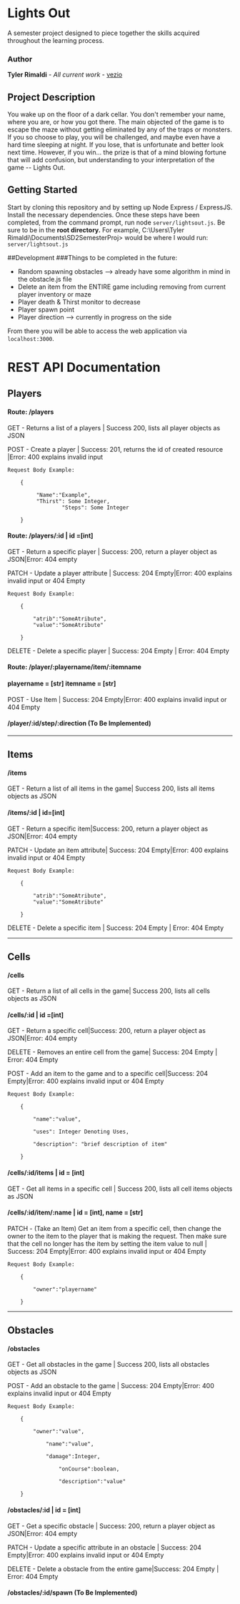 # Lights Out

A semester project designed to piece together the skills acquired throughout the learning process. 

### Author

**Tyler Rimaldi** - *All current work* - [vezio](https://github.com/vezio) 

## Project Description

You wake up on the floor of a dark cellar. You don't remember your name, where you are, or how you got there.  The main objected of the game is to escape the maze without getting eliminated by any of the traps or monsters. If you so choose to play, you will be challenged, and maybe even have a hard time sleeping at night. If you lose, that is unfortunate and better look next time. However, if you win... the prize is that of a mind blowing fortune that will add confusion, but understanding to your interpretation of the game -- Lights Out. 

## Getting Started

Start by cloning this repository and by setting up Node Express / ExpressJS. Install the necessary dependencies. Once these steps have been completed, from the command prompt, run node `server/lightsout.js`. Be sure to be in the **root directory.** For example, C:\Users\Tyler Rimaldi\Documents\SD2SemesterProj> would be where I would run: `server/lightsout.js` 

##Development
###Things to be completed in the future:
- Random spawning obstacles --> already have some algorithm in mind in the obstacle.js file
- Delete an item from the ENTIRE game including removing from current player inventory or maze
- Player death & Thirst monitor to decrease
- Player spawn point
- Player direction --> currently in progress on the side



From there you will be able to access the web application via `localhost:3000`. 

# REST API Documentation

## Players

#### Route: /players

GET - Returns a list of a players | Success 200, lists all player objects as JSON



POST - Create a player | Success: 201, returns the id of created resource |Error: 400 explains invalid input

```
Request Body Example:

	{

		 "Name":"Example",
		 "Thirst": Some Integer,
                 "Steps": Some Integer

	}
```



#### Route: /players/:id  | id =[int]

GET - Return a specific player | Success: 200, return a player object as JSON|Error: 404 empty



PATCH - Update a player attribute | Success: 204 Empty|Error: 400 explains invalid input or 404 Empty

```
Request Body Example:

	{

		"atrib":"SomeAtribute",
		"value":"SomeAtribute"

	}
```



DELETE - Delete a specific player | Success: 204 Empty | Error: 404 Empty



#### Route: /player/:playername/item/:itemname 

#### playername = [str] itemname = [str]

POST - Use Item | Success: 204 Empty|Error: 400 explains invalid input or 404 Empty

#### /player/:id/step/:direction (To Be Implemented)

------

## Items

#### /items

GET - Return a list of all items in the game| Success 200, lists all items objects as JSON



#### /items/:id | id=[int]

GET - Return a specific item|Success: 200, return a player object as JSON|Error: 404 empty



PATCH  - Update an item attribute| Success: 204 Empty|Error: 400 explains invalid input or 404 Empty

```
Request Body Example:

	{

		"atrib":"SomeAtribute",
		"value":"SomeAtribute"

	}
```



DELETE - Delete a specific item | Success: 204 Empty | Error: 404 Empty

------

## Cells

#### /cells

GET - Return a list of all cells in the game| Success 200, lists all cells objects as JSON

#### /cells/:id | id =[int]

GET - Return a specific cell|Success: 200, return a player object as JSON|Error: 404 empty



DELETE - Removes an entire cell from the game| Success: 204 Empty | Error: 404 Empty



POST - Add an item to the game and to a specific cell|Success: 204 Empty|Error: 400 explains invalid input     or 404 Empty

```
Request Body Example:

	{

		"name":"value",

		"uses": Integer Denoting Uses,

		"description": "brief description of item"

	}
```



#### /cells/:id/items | id = [int]

GET - Get all items in a specific cell  | Success 200, lists all cell items objects as JSON

#### /cells/:id/item/:name | id = [int], name = [str]

PATCH  - (Take an Item) Get an item from a specific cell, then change the owner to the item to the player
         that is making the request. Then make sure that the cell no longer has the item
         by setting the item value to null | Success: 204 Empty|Error: 400 explains invalid input or 404 Empty
	 

```
Request Body Example:

	{

		"owner":"playername"

	}
```

------

## Obstacles

#### /obstacles

GET - Get all obstacles in the game | Success 200, lists all obstacles objects as JSON

POST - Add an obstacle to the game | Success: 204 Empty|Error: 400 explains invalid input or 404 Empty

```
Request Body Example:

	{

		"owner":"value",

	        "name":"value",
  
	        "damage":Integer,

                "onCourse":boolean,

                "description":"value"

	}
```

#### /obstacles/:id | id = [int]

GET - Get a specific obstacle | Success: 200, return a player object as JSON|Error: 404 empty

PATCH - Update a specific attribute in an obstacle | Success: 204 Empty|Error: 400 explains invalid input or 404 Empty

DELETE - Delete a obstacle from the entire game|Success: 204 Empty | Error: 404 Empty

#### /obstacles/:id/spawn (To Be Implemented)

